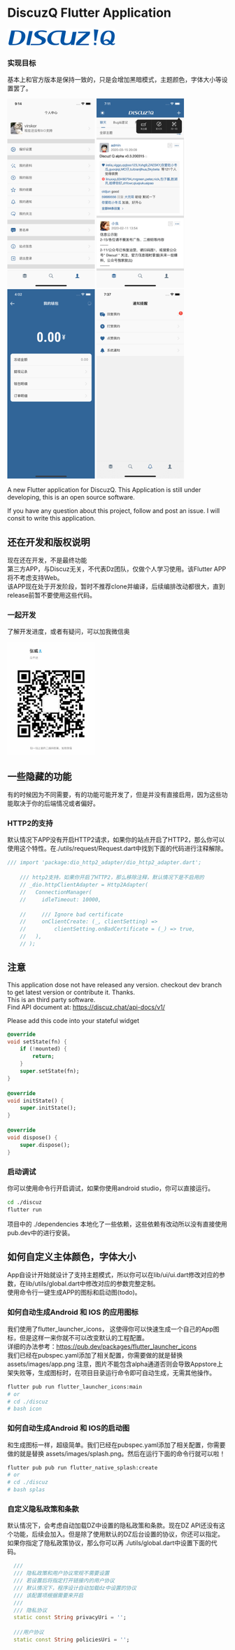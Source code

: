 # DiscuzQ Flutter Application
<p><img src="discuz/assets/images/logo.png"/>  </p> 

### 实现目标
基本上和官方版本是保持一致的，只是会增加黑暗模式，主题颜色，字体大小等设置罢了。
<p> 
<img width="200px" src="snapshot.png"/> 
<img width="200px" src="snapshot_me.png"/>  
<img width="200px" src="snapshot_wallet.png"/>  
<img width="200px" src="snapshot_notifications.png"/>  
</p> 
A new Flutter application for DiscuzQ. This Application is still under developing, this is an open source software.  

If you have any question about this project, follow and post an issue. I will consit to write this application.

## 还在开发和版权说明
现在还在开发，不是最终功能  
第三方APP，与Discuz无关，不代表Dz团队，仅做个人学习使用。该Flutter APP将不考虑支持Web。  
该APP现在处于开发阶段，暂时不推荐clone并编译，后续编排改动都很大，直到release前暂不要使用这些代码。  

### 一起开发
了解开发进度，或者有疑问，可以加我微信奥
<p><img width="200px" src="wechat.jpeg"/> </p>

## 一些隐藏的功能
有的时候因为不同需要，有的功能可能开发了，但是并没有直接启用，因为这些功能取决于你的后端情况或者偏好。
### HTTP2的支持
默认情况下APP没有开启HTTP2请求，如果你的站点开启了HTTP2，那么你可以使用这个特性。在./utils/request/Request.dart中找到下面的代码进行注释解除。   
```dart
/// import 'package:dio_http2_adapter/dio_http2_adapter.dart';

    /// http2支持，如果你开启了HTTP2，那么移除注释，默认情况下是不启用的
    // _dio.httpClientAdapter = Http2Adapter(
    //   ConnectionManager(
    //     idleTimeout: 10000,

    //     /// Ignore bad certificate
    //     onClientCreate: (_, clientSetting) =>
    //         clientSetting.onBadCertificate = (_) => true,
    //   ),
    // );

```

## 注意
This application dose not have released any version. checkout dev branch to get latest version or contribute it. Thanks.  
This is an third party software.  
Find API document at: https://discuz.chat/api-docs/v1/

Please add this code into your stateful widget  
```dart
@override
void setState(fn) {
    if (!mounted) {
        return;
    }
    super.setState(fn);
}

@override
void initState() {
    super.initState();
}

@override
void dispose() {
    super.dispose();
}
```

### 启动调试
你可以使用命令行开启调试，如果你使用android studio，你可以直接运行。  
```sh
cd ./discuz
flutter run
```
项目中的 ./dependencies 本地化了一些依赖，这些依赖有改动所以没有直接使用pub.dev中的进行安装。  

## 如何自定义主体颜色，字体大小
App自设计开始就设计了支持主题模式，所以你可以在lib/ui/ui.dart修改对应的参数，在lib/utils/global.dart中修改对应的参数完整定制。  
使用命令行一键生成APP的图标和启动图(todo)。

### 如何自动生成Android 和 IOS 的应用图标
我们使用了flutter_launcher_icons， 这使得你可以快速生成一个自己的App图标，但是这样一来你就不可以改变默认的工程配置。   
详细的办法参考：https://pub.dev/packages/flutter_launcher_icons   
我们已经在pubspec.yaml添加了相关配置，你需要做的就是替换 assets/images/app.png
注意，图片不能包含alpha通道否则会导致Appstore上架失败等，生成图标时，在项目目录运行命令即可自动生成，无需其他操作。   
```sh
flutter pub run flutter_launcher_icons:main
# or
# cd ./discuz
# bash icon
```

### 如何自动生成Android 和 IOS的启动图
和生成图标一样，超级简单。我们已经在pubspec.yaml添加了相关配置，你需要做的就是替换 assets/images/splash.png。然后在运行下面的命令行就可以啦！ 

```sh
flutter pub pub run flutter_native_splash:create
# or
# cd ./discuz
# bash splas
```
### 自定义隐私政策和条款
默认情况下，会考虑自动加载DZ中设置的隐私政策和条款。现在DZ API还没有这个功能，后续会加入。但是除了使用默认的DZ后台设置的协议，你还可以指定。  
如果你指定了隐私政策协议，那么你可以再 ./utils/global.dart中设置下面的代码。
```dart
  /// 
  /// 隐私政策和用户协议常规不需要设置
  /// 若设置后将指定打开链接内的用户协议
  /// 默认情况下，程序设计自动加载dz中设置的协议
  /// 该配置项根据需要来开启
  /// 
  /// 隐私协议
  static const String privacyUri = '';

  ///用户协议
  static const String policiesUri = '';
```